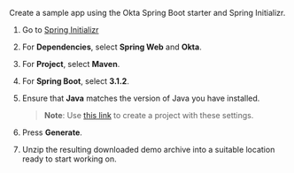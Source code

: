 Create a sample app using the Okta Spring Boot starter and Spring Initializr.

1. Go to [Spring Initializr](https://start.spring.io)
1. For **Dependencies**, select **Spring Web** and **Okta**.
1. For **Project**, select **Maven**.
1. For **Spring Boot**, select **3.1.2**.
1. Ensure that **Java** matches the version of Java you have installed.

   > **Note**: Use [this link](https://start.spring.io/#!type=maven-project&language=java&packaging=jar&jvmVersion=11&groupId=com.example&artifactId=demo&name=demo&description=Demo%20project%20for%20Spring%20Boot&packageName=com.example.demo&dependencies=web,okta) to create a project with these settings.

1. Press **Generate**.
1. Unzip the resulting downloaded demo archive into a suitable location ready to start working on.
